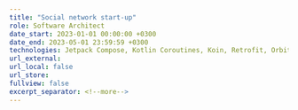 ```yaml
---
title: "Social network start-up"
role: Software Architect
date_start: 2023-01-01 00:00:00 +0300
date_end: 2023-05-01 23:59:59 +0300
technologies: Jetpack Compose, Kotlin Coroutines, Koin, Retrofit, Orbit-MVI, Foreman
url_external:
url_local: false
url_store:
fullview: false
excerpt_separator: <!--more-->
---
```

